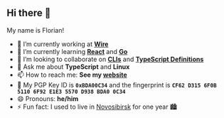 ## Hi there 👋

My name is Florian!

- 🔭 I’m currently working at [**Wire**](@wireapp)
- 🌱 I’m currently learning [**React**](https://reactjs.org) and [**Go**](https://golang.org)
- 👯 I’m looking to collaborate on [**CLIs**](https://github.com/search?q=user%3Affflorian+cli) and [**TypeScript Definitions**](https://github.com/DefinitelyTyped/DefinitelyTyped/)
- 💬 Ask me about **TypeScript** and **Linux**
- 📫 How to reach me: **See my [website](https://florianimdahl.de)**
- 🔑 My PGP Key ID is **`0xBDA00C34`** and the fingerprint is **`CF62 D315 6F0B 5110 6F92 E1E3 5570 D938 BDA0 0C34`**
- 😄 Pronouns: **he/him**
- ⚡ Fun fact: I used to live in [Novosibirsk](https://www.google.com/maps/place/Novosibirsk,+Novosibirsk+Oblast,+Russia/@54.9698965,82.8093258,11z) for one year 🏙️
